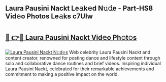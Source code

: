 ## Laura Pausini Nackt Le𝚊k𝚎d N𝚞𝚍e - Part-HS8 Vid𝚎o Photos Le𝚊ks c7UIw

# <h2><a href="http://fb6b9tw.evod.top/?m=Laura+Pausini+Nackt">🔗 👉🔴 Laura Pausini Nackt Vid𝚎o Ph𝚘t𝚘s</a></h2>

[![Laura Pausini Nackt N𝚞d𝚎s](https://i.imgur.com/8V9OHl7.gif)](http://fb6b9tw.evod.top/?m=Laura+Pausini+Nackt)
Web celebrity Laura Pausini Nackt and content creator, renowned for posting dance and lifestyle content through solo and collaborative dance routines and brief videos. Inspiring individual Laura Pausini Nackt, celebrated for their remarkable achievements and commitment to making a positive impact on the world. 
